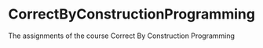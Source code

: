 # CorrectByConstructionProgramming
The assignments of the course Correct By Construction Programming
